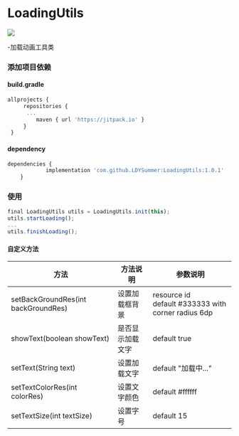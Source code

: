 # LoadingUtils
[![](https://jitpack.io/v/LDYSummer/LoadingUtils.svg)](https://jitpack.io/#LDYSummer/LoadingUtils)

-加载动画工具类

### 添加项目依赖
#### build.gradle
```javascript
allprojects {
	 repositories {
	  ...
		 maven { url 'https://jitpack.io' }
	 }
 }
```

#### dependency
```javascript
dependencies {
	        implementation 'com.github.LDYSummer:LoadingUtils:1.0.1'
	}
```

### 使用 
```javascript
final LoadingUtils utils = LoadingUtils.init(this);
utils.startLoading();
...
utils.finishLoading();
```

#### 自定义方法
| 方法 | 方法说明 | 参数说明 |
|------|---------|---------|
| setBackGroundRes(int backGroundRes) | 设置加载框背景 | resource id <br> default #333333 with corner radius 6dp |
| showText(boolean showText) | 是否显示加载文字 | default true |
| setText(String text) | 设置加载文字 | default "加载中..." |
| setTextColorRes(int colorRes) | 设置文字颜色 | default #ffffff |
| setTextSize(int textSize) | 设置字号 | default 15 |
